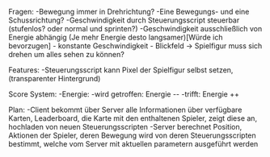 Fragen:
    -Bewegung immer in Drehrichtung?
    -Eine Bewegungs- und eine Schussrichtung?
    -Geschwindigkeit durch Steuerungsscript steuerbar (stufenlos? oder normal und sprinten?)
    -Geschwindigkeit ausschließlich von Energie abhängig (Je mehr Energie desto langsamer)[Würde ich bevorzugen]
    - konstante Geschwindigkeit
    - Blickfeld -> Spielfigur muss sich drehen um alles sehen zu können?

Features:
    -Steuerungsscript kann Pixel der Spielfigur selbst setzen, (transparenter Hintergrund)

Score System:
    -Energie:
        -wird getroffen: Energie --
        -trifft: Energie ++
    
Plan:
    -Client bekommt über Server alle Informationen über verfügbare Karten, Leaderboard, die Karte mit den enthaltenen Spieler, zeigt diese an, hochladen von neuen Steuerungsscripten
    -Server berechnet Position, Aktionen der Spieler, deren Bewegung wird von deren Steuerungsscripten bestimmt, welche vom Server mit aktuellen parametern ausgeführt werden
